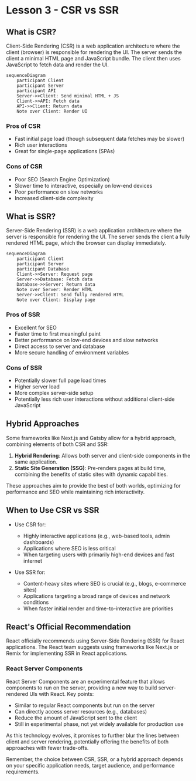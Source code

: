 # Lesson 3 - CSR vs SSR

## What is CSR?

Client-Side Rendering (CSR) is a web application architecture where the client (browser) is responsible for rendering the UI. The server sends the client a minimal HTML page and JavaScript bundle. The client then uses JavaScript to fetch data and render the UI.

```mermaid
sequenceDiagram
    participant Client
    participant Server
    participant API
    Server->>Client: Send minimal HTML + JS
    Client->>API: Fetch data
    API->>Client: Return data
    Note over Client: Render UI
```

### Pros of CSR

- Fast initial page load (though subsequent data fetches may be slower)
- Rich user interactions
- Great for single-page applications (SPAs)

### Cons of CSR

- Poor SEO (Search Engine Optimization)
- Slower time to interactive, especially on low-end devices
- Poor performance on slow networks
- Increased client-side complexity

## What is SSR?

Server-Side Rendering (SSR) is a web application architecture where the server is responsible for rendering the UI. The server sends the client a fully rendered HTML page, which the browser can display immediately.


```mermaid
sequenceDiagram
    participant Client
    participant Server
    participant Database
    Client->>Server: Request page
    Server->>Database: Fetch data
    Database->>Server: Return data
    Note over Server: Render HTML
    Server->>Client: Send fully rendered HTML
    Note over Client: Display page
```

### Pros of SSR

- Excellent for SEO
- Faster time to first meaningful paint
- Better performance on low-end devices and slow networks
- Direct access to server and database
- More secure handling of environment variables

### Cons of SSR

- Potentially slower full page load times
- Higher server load
- More complex server-side setup
- Potentially less rich user interactions without additional client-side JavaScript

## Hybrid Approaches

Some frameworks like Next.js and Gatsby allow for a hybrid approach, combining elements of both CSR and SSR:

1. **Hybrid Rendering**: Allows both server and client-side components in the same application.
2. **Static Site Generation (SSG)**: Pre-renders pages at build time, combining the benefits of static sites with dynamic capabilities.

These approaches aim to provide the best of both worlds, optimizing for performance and SEO while maintaining rich interactivity.

## When to Use CSR vs SSR

- Use CSR for:
  - Highly interactive applications (e.g., web-based tools, admin dashboards)
  - Applications where SEO is less critical
  - When targeting users with primarily high-end devices and fast internet

- Use SSR for:
  - Content-heavy sites where SEO is crucial (e.g., blogs, e-commerce sites)
  - Applications targeting a broad range of devices and network conditions
  - When faster initial render and time-to-interactive are priorities

## React's Official Recommendation

React officially recommends using Server-Side Rendering (SSR) for React applications. The React team suggests using frameworks like Next.js or Remix for implementing SSR in React applications.

### React Server Components

React Server Components are an experimental feature that allows components to run on the server, providing a new way to build server-rendered UIs with React. Key points:

- Similar to regular React components but run on the server
- Can directly access server resources (e.g., databases)
- Reduce the amount of JavaScript sent to the client
- Still in experimental phase, not yet widely available for production use

As this technology evolves, it promises to further blur the lines between client and server rendering, potentially offering the benefits of both approaches with fewer trade-offs.

Remember, the choice between CSR, SSR, or a hybrid approach depends on your specific application needs, target audience, and performance requirements.